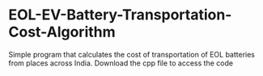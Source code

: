 # EOL-EV-Battery-Transportation-Cost-Algorithm
Simple program that calculates the cost of transportation of EOL batteries from places across India.
Download the cpp file to access the code
